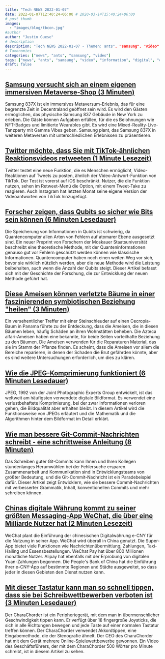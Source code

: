 ```yaml
---
title: "Tech NEWS 2022-01-07"
date: 2022-01-07T12:40:24+06:00 # 2020-03-14T15:40:24+06:00
# post thumb
images:
  - "images/blog/tbcon.jpg"
#author
author: "Justin Guese"
# description
description: "Tech NEWS 2022-01-07 - Themen: ants", "samsung", "video"
# Taxonomies
categories: ["news", "ants", "samsung", "video"]
tags: ["news", "ants", "samsung", "video", "information", "digital", "charachorder"]
draft: false
---
```


## [Samsung versucht sich an einem eigenen immersiven Metaverse-Shop (3 Minuten)](https://venturebeat.com/2022/01/06/samsung-takes-a-stab-at-its-own-immersive-metaverse-store/)

 Samsung 837X ist ein immersives Metaversum-Erlebnis, das für eine begrenzte Zeit in Decentraland geöffnet sein wird. Es wird den Gästen ermöglichen, das physische Samsung 837 Gebäude in New York zu erleben. Die Gäste können Aufgaben erfüllen, für die es Belohnungen wie NFT-Badges und limitierte Wearables gibt. Es wird eine Mixed-Reality-Live-Tanzparty mit Gamma Vibes geben. Samsung plant, das Samsung 837X in weiteren Metaversen mit unterschiedlichen Erlebnissen zu präsentieren.

## [Twitter möchte, dass Sie mit TikTok-ähnlichen Reaktionsvideos retweeten (1 Minute Lesezeit)](https://techcrunch.com/2022/01/06/twitter-tweet-takes-video-replies/)

 Twitter testet eine neue Funktion, die es Menschen ermöglicht, Video-Reaktionen auf Tweets zu posten, ähnlich der Video-Antwort-Funktion von TikTok. Der Test ist vorerst auf iOS beschränkt. Nutzer, die die Funktion nutzen, sehen im Retweet-Menü die Option, mit einem Tweet-Take zu reagieren. Auch Instagram hat letzten Monat seine eigene Version der Videoantworten von TikTok hinzugefügt.

## [Forscher zeigen, dass Qubits so sicher wie Bits sein können (6 Minuten Lesedauer)](https://www.quantamagazine.org/qubits-can-be-as-safe-as-bits-researchers-show-20220106/)

 Die Speicherung von Informationen in Qubits ist schwierig, da Quantencomputer allen Arten von Fehlern auf atomarer Ebene ausgesetzt sind. Ein neuer Preprint von Forschern der Moskauer Staatsuniversität beschreibt eine theoretische Methode, mit der Quanteninformationen genauso gut vor Fehlern geschützt werden können wie klassische Informationen. Quantencomputer haben noch einen weiten Weg vor sich, bevor sie wirklich nützlich werden, aber die neue Methode wird die Leistung beibehalten, auch wenn die Anzahl der Qubits steigt. Dieser Artikel befasst sich mit der Geschichte der Forschung, die zur Entwicklung der neuen Methode geführt hat.

## [Diese Ameisen können verletzte Bäume in einer faszinierenden symbiotischen Beziehung "heilen" (3 Minuten)](https://www.sciencealert.com/these-ants-heal-wounded-trees-in-a-fascinating-symbiotic-relationship)

 Ein versehentlicher Treffer mit einer Steinschleuder auf einen Cecropia-Baum in Panama führte zu der Entdeckung, dass die Ameisen, die in diesen Bäumen leben, häufig Schäden an ihren Wohnstätten beheben. Die Azteca alfari-Ameisen haben eine bekannte, für beide Seiten vorteilhafte Beziehung zu den Bäumen. Die Ameisen verwenden für die Reparaturen Material, das sie im Stamm der Pflanze finden. Es scheint, dass die Ameisen vor allem die Bereiche reparieren, in denen der Schaden die Brut gefährden könnte, aber es sind weitere Untersuchungen erforderlich, um dies zu klären.

## [Wie die JPEG-Komprimierung funktioniert (6 Minuten Lesedauer)](https://medium.com/geekculture/how-jpeg-compression-works-a751cd877c8c)

 JPEG, 1992 von der Joint Photographic Experts Group entwickelt, ist das weltweit am häufigsten verwendete digitale Bildformat. Es verwendet eine verlustbehaftete Komprimierung, bei der zwar Informationen verloren gehen, die Bildqualität aber erhalten bleibt. In diesem Artikel wird die Funktionsweise von JPEGs erläutert und die Mathematik und die Algorithmen hinter dem Bildformat im Detail erklärt.

## [Wie man bessere Git-Commit-Nachrichten schreibt - eine schrittweise Anleitung (8 Minuten)](https://www.freecodecamp.org/news/how-to-write-better-git-commit-messages/)

 Das Schreiben guter Git-Commits kann Ihnen und Ihren Kollegen stundenlanges Herumwühlen bei der Fehlersuche ersparen. Zusammenarbeit und Kommunikation sind in Entwicklungsteams von größter Bedeutung, und die Git-Commit-Nachricht ist ein Paradebeispiel dafür. Dieser Artikel zeigt Entwicklern, wie sie bessere Commit-Nachrichten mit verbesserter Grammatik, Inhalt, konventionellen Commits und mehr schreiben können.

## [Chinas digitale Währung kommt zu seiner größten Messaging-App WeChat, die über eine Milliarde Nutzer hat (2 Minuten Lesezeit)](https://www.cnbc.com/2022/01/06/chinas-digital-currency-comes-to-tencents-wechat-in-expansion-push.html)

 WeChat plant die Einführung der chinesischen Digitalwährung e-CNY für die Nutzung in seiner App. WeChat wird überall in China genutzt. Die Super-App bietet viele Funktionen wie Nachrichtenübermittlung, Zahlungen, Taxi-Hailing und Essensbestellungen. WeChat Pay hat über 800 Millionen monatliche Nutzer. Alipay hat ebenfalls mit der Erprobung von digitalen Yuan-Zahlungen begonnen. Die People's Bank of China hat die Einführung ihrer e-CNY-App auf bestimmte Regionen und Städte ausgeweitet, so dass jeder in diesen Gebieten den Dienst nutzen kann.

## [Mit dieser Tastatur kann man so schnell tippen, dass sie bei Schreibwettbewerben verboten ist (3 Minuten Lesedauer)](https://www.vice.com/en/article/3abavv/this-keyboard-lets-people-type-so-fast-its-banned-from-typing-competitions)

 Der CharaChorder ist ein Peripheriegerät, mit dem man in übermenschlicher Geschwindigkeit tippen kann. Er verfügt über 18 fingergroße Joysticks, die sich in alle Richtungen bewegen und jede Taste auf einer normalen Tastatur treffen können. Der CharaChorder verwendet Akkordtippen, eine Eingabemethode, die der Stenografie ähnelt. Der CEO des CharaChorder hat mit dem Gerät mehrere Online-Spielewettbewerbe gewonnen. Ein Video des Geschäftsführers, der mit dem CharaChorder 500 Wörter pro Minute schreibt, ist in diesem Artikel zu sehen.

